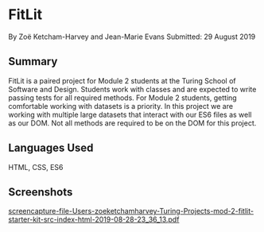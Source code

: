 # FitLit

By Zoë Ketcham-Harvey and Jean-Marie Evans
Submitted: 29 August 2019


## Summary

FitLit is a paired project for Module 2 students at the Turing School of Software and Design. Students work with classes and are expected to write passing tests for all required methods. For Module 2 students, getting comfortable working with datasets is a priority. In this project we are working with multiple large datasets that interact with our ES6 files as well as our DOM. Not all methods are required to be on the DOM for this project.

## Languages Used

HTML, CSS, ES6


## Screenshots

[screencapture-file-Users-zoeketchamharvey-Turing-Projects-mod-2-fitlit-starter-kit-src-index-html-2019-08-28-23_36_13.pdf](https://github.com/ZoeKHarvey/Idea-Box/files/3553972/screencapture-file-Users-zoeketchamharvey-Turing-Projects-mod-2-fitlit-starter-kit-src-index-html-2019-08-28-23_36_13.pdf)
